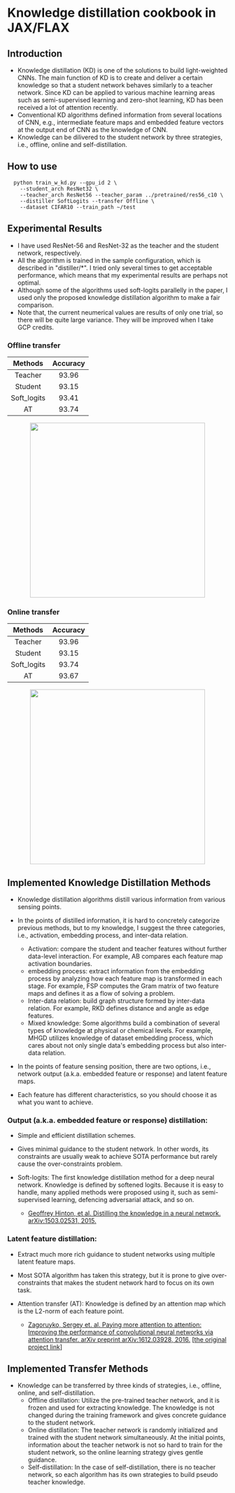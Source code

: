 # Knowledge distillation cookbook in JAX/FLAX
## Introduction
- Knowledge distillation (KD) is one of the solutions to build light-weighted CNNs.
  The main function of KD is to create and deliver a certain knowledge so that a student network behaves similarly to a teacher network. Since KD can be applied to various machine learning areas such as semi-supervised learning and zero-shot learning, KD has been received a lot of attention recently.
- Conventional KD algorithms defined information from several locations of CNN, e.g., intermediate feature maps and embedded feature vectors at the output end of CNN as the knowledge of CNN.
- Knowledge can be dilivered to the student network by three strategies, i.e., offline, online and self-distillation.

## How to use
```
  python train_w_kd.py --gpu_id 2 \
    --student_arch ResNet32 \
    --teacher_arch ResNet56 --teacher_param ../pretrained/res56_c10 \
    --distiller SoftLogits --transfer Offline \
    --dataset CIFAR10 --train_path ~/test
```
## Experimental Results
- I have used ResNet-56 and ResNet-32 as the teacher and the student network, respectively.
- All the algorithm is trained in the sample configuration, which is described in "distiller/*". I tried only several times to get acceptable performance, which means that my experimental results are perhaps not optimal.
- Although some of the algorithms used soft-logits parallelly in the paper, I used only the proposed knowledge distillation algorithm to make a fair comparison.
- Note that, the current neumerical values are results of only one trial, so there will be quite large variance. They will be improved when I take GCP credits.

### Offline transfer
<p align="center">

|   Methods   |      Accuracy |
|:-----------:|:-------------:|
|   Teacher   |         93.96 |
|   Student   |         93.15 |
| Soft_logits |         93.41 |
|      AT     |         93.74 |
</p>

<p align="center">
  <img src="https://user-images.githubusercontent.com/26036843/170808252-391a98c7-699b-456e-b758-da0a49ec30f7.jpeg" width="400">

</p>

### Online transfer
<p align="center">

|   Methods   |      Accuracy |
|:-----------:|:-------------:|
|   Teacher   |         93.96 |
|   Student   |         93.15 |
| Soft_logits |         93.74 |
|      AT     |         93.67 |
</p>

<p align="center">
  <img src="https://user-images.githubusercontent.com/26036843/170944595-5b2fd667-210e-4f04-983a-637d5749279c.png" width="400">

</p>

## Implemented Knowledge Distillation Methods
- Knowledge distillation algorithms distill various information from various sensing points.
- In the points of distilled information, it is hard to concretely categorize previous methods, but to my knowledge, I suggest the three categories, i.e., activation, embedding process, and inter-data relation.
  - Activation: compare the student and teacher features without further data-level interaction. For example, AB compares each feature map activation boundaries.
  - embedding process: extract information from the embedding process by analyzing how each feature map is transformed in each stage. For example, FSP computes the Gram matrix of two feature maps and defines it as a flow of solving a problem.
  - Inter-data relation: build graph structure formed by inter-data relation. For example, RKD defines distance and angle as edge features.
  - Mixed knowledge: Some algorithms build a combination of several types of knowledge at physical or chemical levels. For example, MHGD utilizes knowledge of dataset embedding process, which cares about not only single data's embedding process but also inter-data relation.

- In the points of feature sensing position, there are two options, i.e., network output (a.k.a. embedded feature or response) and latent feature maps.
- Each feature has different characteristics, so you should choose it as what you want to achieve.

### Output (a.k.a. embedded feature or response) distillation:
  - Simple and efficient distillation schemes.
  - Gives minimal guidance to the student network. In other words, its constraints are usually weak to achieve SOTA performance but rarely cause the over-constraints problem.

- Soft-logits: The first knowledge distillation method for a deep neural network. Knowledge is defined by softened logits. Because it is easy to handle, many applied methods were proposed using it, such as semi-supervised learning, defencing adversarial attack, and so on.
  - [Geoffrey Hinton, et al. Distilling the knowledge in a neural network. arXiv:1503.02531, 2015.](https://arxiv.org/abs/1503.02531)

### Latent feature distillation:
  - Extract much more rich guidance to student networks using multiple latent feature maps.
  - Most SOTA algorithm has taken this strategy, but it is prone to give over-constraints that makes the student network hard to focus on its own task.

- Attention transfer (AT): Knowledge is defined by an attention map which is the L2-norm of each feature point.
  - [Zagoruyko, Sergey et. al. Paying more attention to attention: Improving the performance of convolutional neural networks via attention transfer. arXiv preprint arXiv:1612.03928, 2016.](https://arxiv.org/pdf/1612.03928.pdf) [[the original project link](https://github.com/szagoruyko/attention-transfer)]

## Implemented Transfer Methods
- Knowledge can be transferred by three kinds of strategies, i.e., offline, online, and self-distillation.
  - Offline distillation: Utilize the pre-trained teacher network, and it is frozen and used for extracting knowledge. The knowledge is not changed during the training framework and gives concrete guidance to the student network.
  - Online distillation: The teacher network is randomly initialized and trained with the student network simultaneously. At the initial points, information about the teacher network is not so hard to train for the student network, so the online learning strategy gives gentle guidance.
  - Self-distillation: In the case of self-distillation, there is no teacher network, so each algorithm has its own strategies to build pseudo teacher knowledge.
